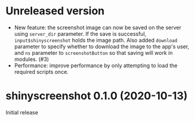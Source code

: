 # Unreleased version

- New feature: the screenshot image can now be saved on the server using `server_dir` parameter. If the save is successful, `input$shinyscreenshot` holds the image path. Also added `download` parameter to specify whether to download the image to the app's user, and `ns` parameter to `screenshotButton` so that saving will work in modules. (#3)
- Performance: improve performance by only attempting to load the required scripts once.

# shinyscreenshot 0.1.0 (2020-10-13)

Initial release
